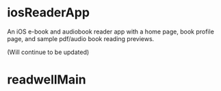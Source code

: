 # iosReaderApp
An iOS e-book and audiobook reader app with a home page, book profile page, and sample pdf/audio book reading previews.

(Will continue to be updated)
# readwellMain
